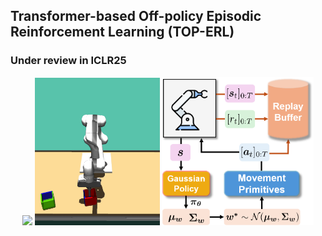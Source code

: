 ## Transformer-based Off-policy Episodic Reinforcement Learning (TOP-ERL)
### Under review in ICLR25

<p align="center">
  <img src='./web_assets/Metaworld.gif' width="200" />
  <img src='./web_assets/Box_Pushing.gif' width="200" />
  <img src='./web_assets/rollout.png' width="243" />
</p>
<br><br>
